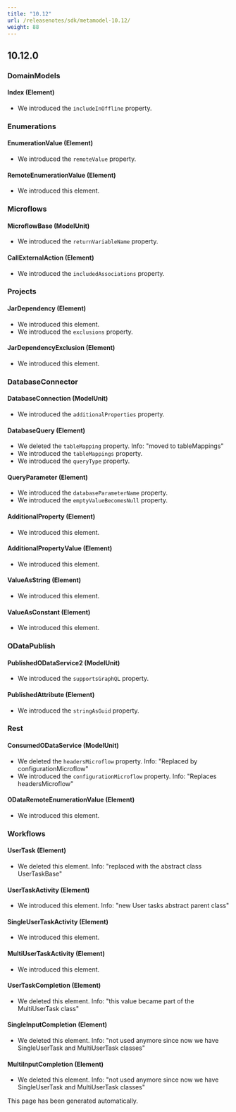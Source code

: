 ```yaml
---
title: "10.12"
url: /releasenotes/sdk/metamodel-10.12/
weight: 88
---
```


## 10.12.0

### DomainModels

#### Index (Element)
* We introduced the `includeInOffline` property. 

### Enumerations

#### EnumerationValue (Element)
* We introduced the `remoteValue` property. 

#### RemoteEnumerationValue (Element)
* We introduced this element. 

### Microflows

#### MicroflowBase (ModelUnit)
* We introduced the `returnVariableName` property. 

#### CallExternalAction (Element)
* We introduced the `includedAssociations` property. 

### Projects

#### JarDependency (Element)
* We introduced this element.
* We introduced the `exclusions` property. 

#### JarDependencyExclusion (Element)
* We introduced this element. 

### DatabaseConnector

#### DatabaseConnection (ModelUnit)
* We introduced the `additionalProperties` property. 

#### DatabaseQuery (Element)
* We deleted the `tableMapping` property. Info: "moved to tableMappings"
* We introduced the `tableMappings` property. 
* We introduced the `queryType` property. 

#### QueryParameter (Element)
* We introduced the `databaseParameterName` property. 
* We introduced the `emptyValueBecomesNull` property. 

#### AdditionalProperty (Element)
* We introduced this element. 

#### AdditionalPropertyValue (Element)
* We introduced this element. 

#### ValueAsString (Element)
* We introduced this element. 

#### ValueAsConstant (Element)
* We introduced this element. 

### ODataPublish

#### PublishedODataService2 (ModelUnit)
* We introduced the `supportsGraphQL` property. 

#### PublishedAttribute (Element)
* We introduced the `stringAsGuid` property. 

### Rest

#### ConsumedODataService (ModelUnit)
* We deleted the `headersMicroflow` property. Info: "Replaced by configurationMicroflow"
* We introduced the `configurationMicroflow` property. Info: "Replaces headersMicroflow"

#### ODataRemoteEnumerationValue (Element)
* We introduced this element. 

### Workflows

#### UserTask (Element)
* We deleted this element. Info: "replaced with the abstract class UserTaskBase"

#### UserTaskActivity (Element)
* We introduced this element. Info: "new User tasks abstract parent class"

#### SingleUserTaskActivity (Element)
* We introduced this element. 

#### MultiUserTaskActivity (Element)
* We introduced this element. 

#### UserTaskCompletion (Element)
* We deleted this element. Info: "this value became part of the MultiUserTask class"

#### SingleInputCompletion (Element)
* We deleted this element. Info: "not used anymore since now we have SingleUserTask and MultiUserTask classes"

#### MultiInputCompletion (Element)
* We deleted this element. Info: "not used anymore since now we have SingleUserTask and MultiUserTask classes"

This page has been generated automatically.
